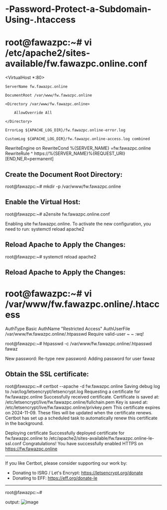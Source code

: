 # -Password-Protect-a-Subdomain-Using-.htaccess

# root@fawazpc:~# vi /etc/apache2/sites-available/fw.fawazpc.online.conf

<VirtualHost *:80>

    ServerName fw.fawazpc.online
    
    DocumentRoot /var/www/fw.fawazpc.online
    
    <Directory /var/www/fw.fawazpc.online>
    
        AllowOverride All
        
    </Directory>
    
    ErrorLog ${APACHE_LOG_DIR}/fw.fawazpc.online-error.log
    
    CustomLog ${APACHE_LOG_DIR}/fw.fawazpc.online-access.log combined
    
RewriteEngine on
RewriteCond %{SERVER_NAME} =fw.fawazpc.online
RewriteRule ^ https://%{SERVER_NAME}%{REQUEST_URI} [END,NE,R=permanent]
</VirtualHost>


## Create the Document Root Directory:
root@fawazpc:~#  mkdir -p /var/www/fw.fawazpc.online

## Enable the Virtual Host:
root@fawazpc:~# a2ensite fw.fawazpc.online.conf

Enabling site fw.fawazpc.online.
To activate the new configuration, you need to run:
  systemctl reload apache2
## Reload Apache to Apply the Changes:  
root@fawazpc:~#  systemctl reload apache2
## Reload Apache to Apply the Changes:
# root@fawazpc:~# vi /var/www/fw.fawazpc.online/.htaccess
AuthType Basic
AuthName "Restricted Access"
AuthUserFile /var/www/fw.fawazpc.online/.htpasswd
Require valid-user
~
~
:wq!

root@fawazpc:~# htpasswd -c /var/www/fw.fawazpc.online/.htpasswd fawaz

New password:
Re-type new password:
Adding password for user fawaz

## Obtain the SSL certificate:
root@fawazpc:~# certbot --apache -d fw.fawazpc.online
Saving debug log to /var/log/letsencrypt/letsencrypt.log
Requesting a certificate for fw.fawazpc.online
Successfully received certificate.
Certificate is saved at: /etc/letsencrypt/live/fw.fawazpc.online/fullchain.pem
Key is saved at:         /etc/letsencrypt/live/fw.fawazpc.online/privkey.pem
This certificate expires on 2024-11-09.
These files will be updated when the certificate renews.
Certbot has set up a scheduled task to automatically renew this certificate in the background.

Deploying certificate
Successfully deployed certificate for fw.fawazpc.online to /etc/apache2/sites-available/fw.fawazpc.online-le-ssl.conf
Congratulations! You have successfully enabled HTTPS on https://fw.fawazpc.online

- - - - - - - - - - - - - - - - - - - - - - - - - - - - - - - - - - - - - - - -
If you like Certbot, please consider supporting our work by:
 * Donating to ISRG / Let's Encrypt:   https://letsencrypt.org/donate
 * Donating to EFF:                    https://eff.org/donate-le
- - - - - - - - - - - - - - - - - - - - - - - - - - - - - - - - - - - - - - - -
root@fawazpc:~#

output:
        ![image](https://github.com/user-attachments/assets/147c4643-80b6-4f53-bab5-d2a17e2e3adc)


